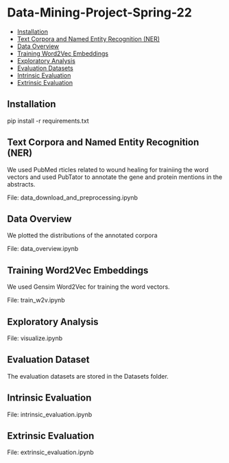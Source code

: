 # Data-Mining-Project-Spring-22

* [Installation](#pip)
* [Text Corpora and Named Entity Recognition (NER)](#ner)
* [Data Overview](#overview)
* [Training Word2Vec Embeddings](#w2v)
* [Exploratory Analysis](#vis)
* [Evaluation Datasets](#dataset)
* [Intrinsic Evaluation](#intrinsic)
* [Extrinsic Evaluation](#extrinsic)

## Installation
<a name="pip"></a>
pip install -r requirements.txt

## Text Corpora and Named Entity Recognition (NER)
<a name="ner"></a>
We used PubMed rticles related to wound healing for trainiing the word vectors and used PubTator to annotate the gene and protein mentions in the abstracts. 

File: data_download_and_preprocessing.ipynb

## Data Overview
<a name="overview"></a>
We plotted the distributions of the annotated corpora

File: data_overview.ipynb

## Training Word2Vec Embeddings
<a name="w2v"></a>
We used Gensim Word2Vec for training the word vectors.

File: train_w2v.ipynb

## Exploratory Analysis
<a name="vis"></a>
File: visualize.ipynb

## Evaluation Dataset
<a name="dataset"></a>
The evaluation datasets are stored in the Datasets folder.

## Intrinsic Evaluation
<a name="intrinsic"></a>
File: intrinsic_evaluation.ipynb

## Extrinsic Evaluation
<a name="extrinsic"></a>
File: extrinsic_evaluation.ipynb




